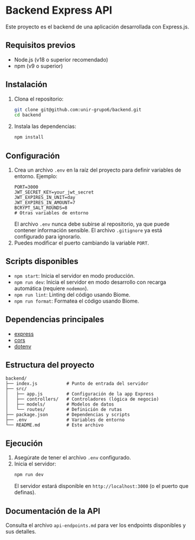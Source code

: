 # Backend Express API

Este proyecto es el backend de una aplicación desarrollada con Express.js.

## Requisitos previos
- Node.js (v18 o superior recomendado)
- npm (v9 o superior)

## Instalación
1. Clona el repositorio:
   ```sh
   git clone git@github.com:unir-grupo6/backend.git
   cd backend
   ```
2. Instala las dependencias:
   ```sh
   npm install
   ```

## Configuración
1. Crea un archivo `.env` en la raíz del proyecto para definir variables de entorno. Ejemplo:
   ```env
   PORT=3000
   JWT_SECRET_KEY=your_jwt_secret
   JWT_EXPIRES_IN_UNIT=day
   JWT_EXPIRES_IN_AMOUNT=7
   BCRYPT_SALT_ROUNDS=8
   # Otras variables de entorno
   ```
   El archivo `.env` nunca debe subirse al repositorio, ya que puede contener información sensible. El archivo `.gitignore` ya está configurado para ignorarlo.
2. Puedes modificar el puerto cambiando la variable `PORT`.

## Scripts disponibles
- `npm start`: Inicia el servidor en modo producción.
- `npm run dev`: Inicia el servidor en modo desarrollo con recarga automática (requiere `nodemon`).
- `npm run lint`: Linting del código usando Biome.
- `npm run format`: Formatea el código usando Biome.

## Dependencias principales
- [express](https://www.npmjs.com/package/express)
- [cors](https://www.npmjs.com/package/cors)
- [dotenv](https://www.npmjs.com/package/dotenv)

## Estructura del proyecto
```
backend/
├── index.js           # Punto de entrada del servidor
├── src/
│   ├── app.js         # Configuración de la app Express
│   ├── controllers/   # Controladores (lógica de negocio)
│   ├── models/        # Modelos de datos
│   └── routes/        # Definición de rutas
├── package.json       # Dependencias y scripts
├── .env               # Variables de entorno
└── README.md          # Este archivo
```

## Ejecución
1. Asegúrate de tener el archivo `.env` configurado.
2. Inicia el servidor:
   ```sh
   npm run dev
   ```
   El servidor estará disponible en `http://localhost:3000` (o el puerto que definas).

## Documentación de la API
Consulta el archivo `api-endpoints.md` para ver los endpoints disponibles y sus detalles.